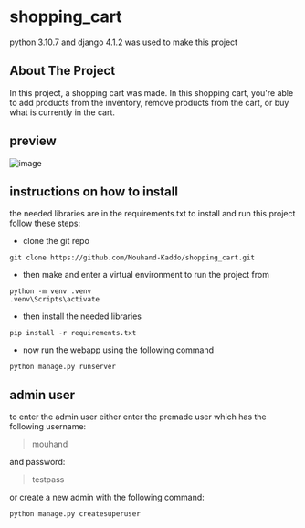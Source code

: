 # shopping_cart
python 3.10.7 and django 4.1.2 was used to make this project 

## About The Project

In this project, a shopping cart was made. In this shopping cart, you're able to add products from the inventory, remove products from the cart, or buy what is currently in the cart.

## preview

![image](https://user-images.githubusercontent.com/73709175/194751976-fec7d60d-f26a-4a35-a541-5f2a7229d0cb.png)


## instructions on how to install

the needed libraries are in the requirements.txt to install and run this project follow these steps:
- clone the git repo
```
git clone https://github.com/Mouhand-Kaddo/shopping_cart.git
```
- then make and enter a virtual environment to run the project from
```
python -m venv .venv
.venv\Scripts\activate
```
- then install the needed libraries
```
pip install -r requirements.txt
```
- now run the webapp using the following command
```
python manage.py runserver
```
## admin user
to enter the admin user either enter the premade user which has the following username:

> mouhand

and password:

> testpass

or create a new admin with the following command:
```
python manage.py createsuperuser
```
